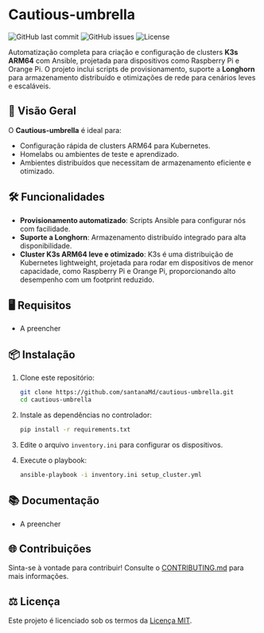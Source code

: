 # Cautious-umbrella

![GitHub last commit](https://img.shields.io/github/last-commit/santanaMd/cautious-umbrella)
![GitHub issues](https://img.shields.io/github/issues/santanaMd/cautious-umbrella)
![License](https://img.shields.io/github/license/santanaMd/cautious-umbrella)

Automatização completa para criação e configuração de clusters **K3s ARM64** com Ansible, projetada para dispositivos como Raspberry Pi e Orange Pi. O projeto inclui scripts de provisionamento, suporte a **Longhorn** para armazenamento distribuído e otimizações de rede para cenários leves e escaláveis.

## 🚀 Visão Geral

O **Cautious-umbrella** é ideal para:
- Configuração rápida de clusters ARM64 para Kubernetes.
- Homelabs ou ambientes de teste e aprendizado.
- Ambientes distribuídos que necessitam de armazenamento eficiente e otimizado.

## 🛠️ Funcionalidades

- **Provisionamento automatizado**: Scripts Ansible para configurar nós com facilidade.
- **Suporte a Longhorn**: Armazenamento distribuído integrado para alta disponibilidade.
- **Cluster K3s ARM64 leve e otimizado**: K3s é uma distribuição de Kubernetes lightweight, projetada para rodar em dispositivos de menor capacidade, como Raspberry Pi e Orange Pi, proporcionando alto desempenho com um footprint reduzido.

## 🖥️ Requisitos

- A preencher
  
## 📦 Instalação

1. Clone este repositório:
    ```bash
    git clone https://github.com/santanaMd/cautious-umbrella.git
    cd cautious-umbrella
    ```

2. Instale as dependências no controlador:
    ```bash
    pip install -r requirements.txt
    ```

3. Edite o arquivo `inventory.ini` para configurar os dispositivos.

4. Execute o playbook:
    ```bash
    ansible-playbook -i inventory.ini setup_cluster.yml
    ```

## 📚 Documentação

- A preencher

## 🌐 Contribuições

Sinta-se à vontade para contribuir! Consulte o [CONTRIBUTING.md](./CONTRIBUTING.md) para mais informações.

## ⚖️ Licença

Este projeto é licenciado sob os termos da [Licença MIT](./LICENSE).
